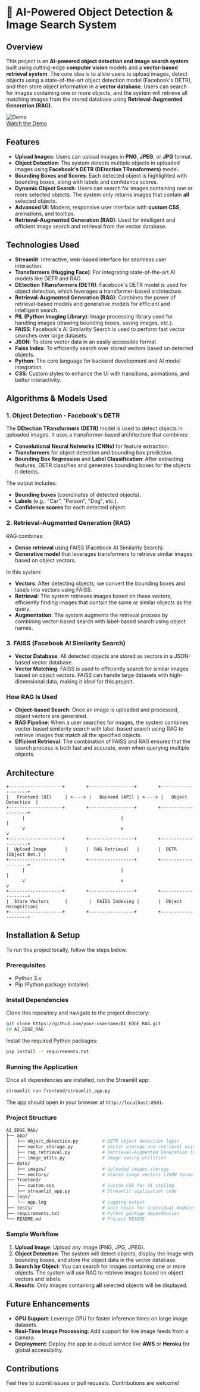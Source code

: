 # 🚀 AI-Powered Object Detection & Image Search System

## Overview

This project is an **AI-powered object detection and image search system** built using cutting-edge **computer vision** models and a **vector-based retrieval system**. The core idea is to allow users to upload images, detect objects using a state-of-the-art object detection model (Facebook's DETR), and then store object information in a **vector database**. Users can search for images containing one or more objects, and the system will retrieve all matching images from the stored database using **Retrieval-Augmented Generation (RAG)**.

![Demo](https://img.youtube.com/vi/XpFnztrUID4/0.jpg)  
[Watch the Demo](https://www.youtube.com/watch?v=XpFnztrUID4) 

## Features

- **Upload Images**: Users can upload images in **PNG**, **JPEG**, or **JPG** format.
- **Object Detection**: The system detects multiple objects in uploaded images using **Facebook's DETR (DEtection TRansformers)** model.
- **Bounding Boxes and Scores**: Each detected object is highlighted with bounding boxes, along with labels and confidence scores.
- **Dynamic Object Search**: Users can search for images containing one or more selected objects. The system only returns images that contain **all** selected objects.
- **Advanced UI**: Modern, responsive user interface with **custom CSS**, animations, and tooltips.
- **Retrieval-Augmented Generation (RAG)**: Used for intelligent and efficient image search and retrieval from the vector database.

## Technologies Used

- **Streamlit**: Interactive, web-based interface for seamless user interaction.
- **Transformers (Hugging Face)**: For integrating state-of-the-art AI models like DETR and RAG.
- **DEtection TRansformers (DETR)**: Facebook's DETR model is used for object detection, which leverages a transformer-based architecture.
- **Retrieval-Augmented Generation (RAG)**: Combines the power of retrieval-based models and generative models for efficient and intelligent search.
- **PIL (Python Imaging Library)**: Image processing library used for handling images (drawing bounding boxes, saving images, etc.).
- **FAISS**: Facebook's AI Similarity Search is used to perform fast vector searches over large datasets.
- **JSON**: To store vector data in an easily accessible format.
- **Faiss Index**: To efficiently search over stored vectors based on detected objects.
- **Python**: The core language for backend development and AI model integration.
- **CSS**: Custom styles to enhance the UI with transitions, animations, and better interactivity.

## Algorithms & Models Used

### 1. **Object Detection - Facebook's DETR**
The **DEtection TRansformers (DETR)** model is used to detect objects in uploaded images. It uses a transformer-based architecture that combines:
- **Convolutional Neural Networks (CNNs)** for feature extraction.
- **Transformers** for object detection and bounding box prediction.
- **Bounding Box Regression** and **Label Classification**: After extracting features, DETR classifies and generates bounding boxes for the objects it detects.

The output includes:
- **Bounding boxes** (coordinates of detected objects).
- **Labels** (e.g., "Car", "Person", "Dog", etc.).
- **Confidence scores** for each detected object.

### 2. **Retrieval-Augmented Generation (RAG)**
RAG combines:
- **Dense retrieval** using FAISS (Facebook AI Similarity Search).
- **Generative model** that leverages transformers to retrieve similar images based on object vectors.

In this system:
- **Vectors**: After detecting objects, we convert the bounding boxes and labels into vectors using FAISS.
- **Retrieval**: The system retrieves images based on these vectors, efficiently finding images that contain the same or similar objects as the query.
- **Augmentation**: The system augments the retrieval process by combining vector-based search with label-based search using object names.

### 3. **FAISS (Facebook AI Similarity Search)**
- **Vector Database**: All detected objects are stored as vectors in a JSON-based vector database. 
- **Vector Matching**: FAISS is used to efficiently search for similar images based on object vectors. FAISS can handle large datasets with high-dimensional data, making it ideal for this project.

### How RAG Is Used
- **Object-based Search**: Once an image is uploaded and processed, object vectors are generated.
- **RAG Pipeline**: When a user searches for images, the system combines vector-based similarity search with label-based search using RAG to retrieve images that match all the specified objects.
- **Efficient Retrieval**: The combination of FAISS and RAG ensures that the search process is both fast and accurate, even when querying multiple objects.

## Architecture

```
+--------------------+        +-----------------+        +--------------------+
|   Frontend (UI)     | <----> |   Backend (API) | <----> |   Object Detection  |
+--------------------+        +-----------------+        +--------------------+
      |                                    |                             |
      v                                    v                             v
+--------------------+        +-----------------+        +--------------------+
|  Upload Image       |       |  RAG Retrieval   |       |  DETR (Object Det.) |
+--------------------+        +-----------------+        +--------------------+
      |                                    |                             |
      v                                    v                             v
+--------------------+        +-----------------+        +--------------------+
|  Store Vectors      |        |  FAISS Indexing |       |  Object Recognition|
+--------------------+        +-----------------+        +--------------------+
```

## Installation & Setup

To run this project locally, follow the steps below.

### Prerequisites

- Python 3.x
- Pip (Python package installer)

### Install Dependencies

Clone this repository and navigate to the project directory:

```bash
git clone https://github.com/your-username/AI_EDGE_RAG.git
cd AI_EDGE_RAG
```

Install the required Python packages:

```bash
pip install -r requirements.txt
```

### Running the Application

Once all dependencies are installed, run the Streamlit app:

```bash
streamlit run frontend/streamlit_app.py
```

The app should open in your browser at `http://localhost:8501`.

### Project Structure

```bash
AI_EDGE_RAG/
├── app/
│   ├── object_detection.py         # DETR object detection logic
│   ├── vector_storage.py           # Vector storage and retrieval using FAISS
│   ├── rag_retrieval.py            # Retrieval-Augmented Generation logic
│   ├── image_utils.py              # Image saving utilities
├── data/
│   ├── images/                     # Uploaded images storage
│   └── vectors/                    # Stored image vectors (JSON format)
├── frontend/
│   ├── custom.css                  # Custom CSS for UI styling
│   ├── streamlit_app.py            # Streamlit application code
├── logs/
│   └── app.log                     # Logging output
├── tests/                          # Unit tests for individual modules
├── requirements.txt                # Python package dependencies
└── README.md                       # Project README
```

### Sample Workflow

1. **Upload Image**: Upload any image (PNG, JPG, JPEG).
2. **Object Detection**: The system will detect objects, display the image with bounding boxes, and store the object data in the vector database.
3. **Search by Object**: You can search for images containing one or more objects. The system will use RAG to retrieve images based on object vectors and labels.
4. **Results**: Only images containing **all** selected objects will be displayed.

## Future Enhancements

- **GPU Support**: Leverage GPU for faster inference times on large image datasets.
- **Real-Time Image Processing**: Add support for live image feeds from a camera.
- **Deployment**: Deploy the app to a cloud service like **AWS** or **Heroku** for global accessibility.

## Contributions

Feel free to submit issues or pull requests. Contributions are welcome!
